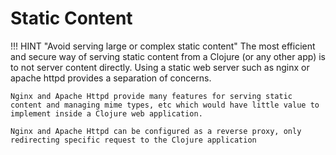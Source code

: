 # Static Content


!!! HINT "Avoid serving large or complex static content"
    The most efficient and secure way of serving static content from a Clojure (or any other app) is to not server content directly.  Using a static web server such as nginx or apache httpd provides a separation of concerns.

    Nginx and Apache Httpd provide many features for serving static content and managing mime types, etc which would have little value to implement inside a Clojure web application.

    Nginx and Apache Httpd can be configured as a reverse proxy, only redirecting specific request to the Clojure application
